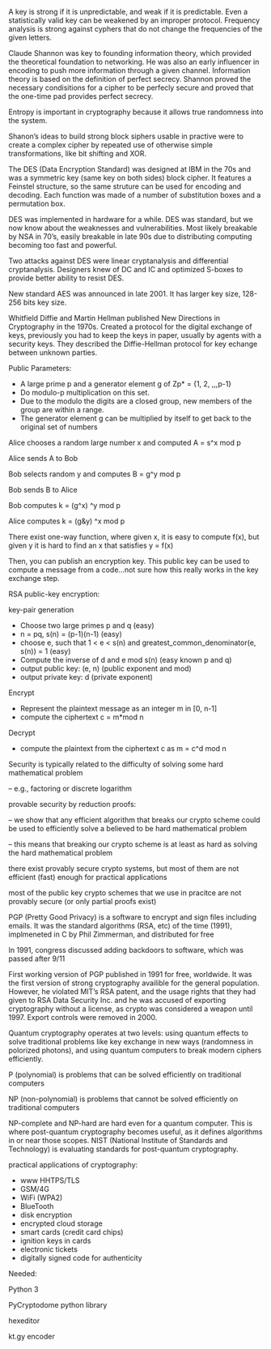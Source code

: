 A key is strong if it is unpredictable, and weak if it is predictable. Even a statistically valid key can be weakened by an improper protocol. Frequency analysis is strong against cyphers that do not change the frequencies of the given letters.

Claude Shannon was key to founding information theory, which provided the theoretical foundation to networking. He was also an early influencer in encoding to push more information through a given channel. Information theory is based on the definition of perfect secrecy. Shannon proved the necessary condisitions for a cipher to be perfecly secure and proved that the one-time pad provides perfect secrecy.

Entropy is important in cryptography because it allows true randomness into the system.

Shanon’s ideas to build strong block siphers usable in practive were to create a complex cipher by repeated use of otherwise simple transformations, like bit shifting and XOR.

The DES (Data Encryption Standard) was designed at IBM in the 70s and was a symmetric key (same key on both sides) block cipher. It features a Feinstel structure, so the same struture can be used for encoding and decoding. Each function was made of a number of substitution boxes and a permutation box.

DES was implemented in hardware for a while. DES was standard, but we now know about the weaknesses and vulnerabilities. Most likely breakable by NSA in 70’s, easily breakable in late 90s due to distributing computing becoming too fast and powerful.

Two attacks against DES were linear cryptanalysis and differential cryptanalysis. Designers knew of DC and IC and optimized S-boxes to provide better ability to resist DES. 

New standard AES was announced in late 2001\. It has larger key size, 128-256 bits key size.

Whitfield Diffie and Martin Hellman published New Directions in Cryptography in the 1970s. Created a protocol for the digital exchange of keys, previously you had to keep the keys in paper, usually by agents with a security keys. They described the Diffie-Hellman protocol for key echange between unknown parties.

Public Parameters:

* A large prime p and a generator element g of Zp\* = {1, 2, ,,,p-1}
* Do modulo-p multiplication on this set.
* Due to the modulo the digits are a closed group, new members of the group are within a range.
* The generator element g can be multiplied by itself to get back to the original set of numbers

Alice chooses a random large number x and computed A = s^x mod p

Alice sends A to Bob

Bob selects random y and computes B = g^y mod p

Bob sends B to Alice

Bob computes k = (g^x) ^y mod p

Alice computes k = (g&y) ^x mod p

There exist one-way function, where given x, it is easy to compute f(x), but given y it is hard to find an x that satisfies y = f(x)

Then, you can publish an encryption key. This public key can be used to compute a message from a code…not sure how this really works in the key exchange step.

RSA public-key encryption:

key-pair generation

* Choose two large primes p and q (easy)
* n = pq, s(n) = (p-1)(n-1) (easy)
* choose e, such that 1 \< e \< s(n) and greatest\_common\_denominator(e, s(n)) = 1 (easy)
* Compute the inverse of d and e mod s(n) (easy known p and q)
* output public key: (e, n) (public exponent and mod)
* output private key: d (private exponent)

Encrypt

* Represent the plaintext message as an integer m in [0, n-1]
* compute the ciphertext c = m\*mod n

Decrypt

* compute the plaintext from the ciphertext c as m = c^d mod n

Security is typically related to the difficulty of solving some hard mathematical problem

 – e.g., factoring or discrete logarithm

provable security by reduction proofs:

 – we show that any efficient algorithm that breaks our crypto scheme could be used to efficiently solve a believed to be hard mathematical problem

 – this means that breaking our crypto scheme is at least as hard as solving the hard mathematical problem

there exist provably secure crypto systems, but most of them are not efficient (fast) enough for practical applications

most of the public key crypto schemes that we use in pracitce are not provably secure (or only partial proofs exist)

PGP (Pretty Good Privacy) is a software to encrypt and sign files including emails. It was the standard algorithms (RSA, etc) of the time (1991), implmeneted in C by Phil Zimmerman, and distributed for free

In 1991, congress discussed adding backdoors to software, which was passed after 9/11

First working version of PGP published in 1991 for free, worldwide. It was the first version of strong cryptography availible for the general population. However, he violated MIT’s RSA patent, and the usage rights that they had given to RSA Data Security Inc. and he was accused of exporting cryptography without a license, as crypto was considered a weapon until 1997\. Export controls were removed in 2000\.

Quantum cryptography operates at two levels: using quantum effects to solve traditional problems like key exchange in new ways (randomness in polorized photons), and using quantum computers to break modern ciphers efficiently.

P (polynomial) is problems that can be solved efficiently on traditional computers

NP (non-polynomial) is problems that cannot be solved efficiently on traditional computers 

NP-complete and NP-hard are hard even for a quantum computer. This is where post-quantum cryptography becomes useful, as it defines algorithms in or near those scopes. NIST (National Institute of Standards and Technology) is evaluating standards for post-quantum cryptography.

practical applications of cryptography:

* www HHTPS/TLS
* GSM/4G
* WiFi (WPA2)
* BlueTooth
* disk encryption
* encrypted cloud storage
* smart cards (credit card chips)
* ignition keys in cards
* electronic tickets
* digitally signed code for authenticity

Needed:

Python 3

PyCryptodome python library

hexeditor

kt.gy encoder